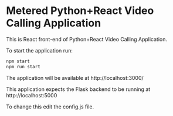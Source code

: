 # Metered Python+React Video Calling Application

This is React front-end of Python+React Video Calling Application.

To start the application run:

```bash
npm start
npm run start
```

The application will be available at http://localhost:3000/

This application expects the Flask backend to be running at http://localhost:5000

To change this edit the config.js file.
